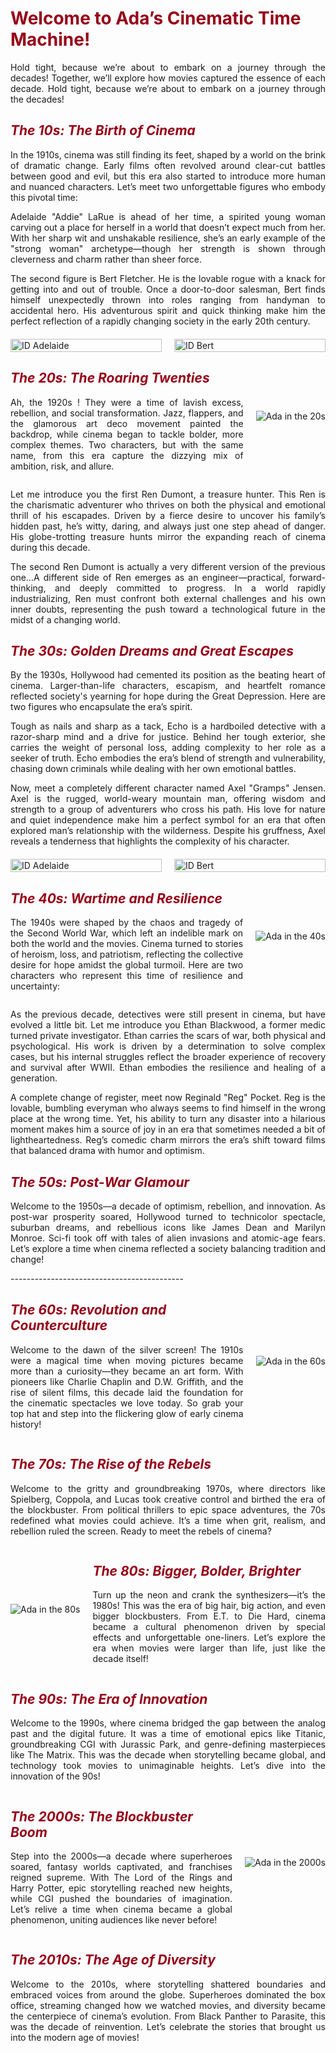 <h1 style="color: #960018;">Welcome to Ada’s Cinematic Time Machine!</h1>

<p style="text-align: justify;">
Hold tight, because we’re about to embark on a journey through the decades! Together, we’ll explore how movies captured the essence of each decade. Hold tight, because we’re about to embark on a journey through the decades! 
</p>

<!--The 10s -->
<h2 style="color: #960018;"><em>The 10s: The Birth of Cinema</em></h2>
<p style="text-align: justify;">
In the 1910s, cinema was still finding its feet, shaped by a world on the brink of dramatic change. Early films often revolved around clear-cut battles between good and evil, but this era also started to introduce more human and nuanced characters. Let’s meet two unforgettable figures who embody this pivotal time:
</p>

<p style="text-align: justify;">
Adelaide "Addie" LaRue is ahead of her time, a spirited young woman carving out a place for herself in a world that doesn’t expect much from her. With her sharp wit and unshakable resilience, she’s an early example of the "strong woman" archetype—though her strength is shown through cleverness and charm rather than sheer force.
</p>

<p style="text-align: justify;">
The second figure is Bert Fletcher. He is the lovable rogue with a knack for getting into and out of trouble. Once a door-to-door salesman, Bert finds himself unexpectedly thrown into roles ranging from handyman to accidental hero. His adventurous spirit and quick thinking make him the perfect reflection of a rapidly changing society in the early 20th century.
</p>

<div style="display: flex; justify-content: space-between; margin-top: 20px;">
    <div style="flex: 1; margin-right: 10px;">
        <img src="/assets/img/ID_Adelaide.png" alt="ID Adelaide" style="width: 100%; height: auto;">
    </div>
    <div style="flex: 1; margin-left: 10px;">
        <img src="/assets/img/ID_Bert.png" alt="ID Bert" style="width: 100%; height: auto;">
    </div>
</div>

<!--The 20s -->
<div style="display: flex; align-items: center;">
    <div style="flex: 1;">
        <h2 style="color: #960018;"><em>The 20s: The Roaring Twenties</em></h2>
        <p style="text-align: justify;">
        Ah, the 1920s ! They were a time of lavish excess, rebellion, and social transformation. Jazz, flappers, and the glamorous art deco movement painted the backdrop, while cinema began to tackle bolder, more complex themes. Two characters, but with the same name, from this era capture the dizzying mix of ambition, risk, and allure.
        </p>
    </div>
    <div style="flex: 0 0 auto; margin-left: 20px;">
        <img src="/assets/img/Ada4.jpeg" alt="Ada in the 20s" style="max-width: 150px;">
    </div>
</div>

<p style="text-align: justify;">
Let me introduce you the first Ren Dumont, a treasure hunter. This Ren is the charismatic adventurer who thrives on both the physical and emotional thrill of his escapades. Driven by a fierce desire to uncover his family’s hidden past, he’s witty, daring, and always just one step ahead of danger. His globe-trotting treasure hunts mirror the expanding reach of cinema during this decade.
</p>

<p style="text-align: justify;">
The second Ren Dumont is actually a very different version of the previous one...A different side of Ren emerges as an engineer—practical, forward-thinking, and deeply committed to progress. In a world rapidly industrializing, Ren must confront both external challenges and his own inner doubts, representing the push toward a technological future in the midst of a changing world.
</p>

<!--The 30s -->
<h2 style="color: #960018;"><em>The 30s: Golden Dreams and Great Escapes</em></h2>
<p style="text-align: justify;">
By the 1930s, Hollywood had cemented its position as the beating heart of cinema. Larger-than-life characters, escapism, and heartfelt romance reflected society's yearning for hope during the Great Depression. Here are two figures who encapsulate the era’s spirit.
</p>

<p style="text-align: justify;">
Tough as nails and sharp as a tack, Echo is a hardboiled detective with a razor-sharp mind and a drive for justice. Behind her tough exterior, she carries the weight of personal loss, adding complexity to her role as a seeker of truth. Echo embodies the era’s blend of strength and vulnerability, chasing down criminals while dealing with her own emotional battles.
</p>

<p style="text-align: justify;">
Now, meet a completely different character named Axel "Gramps" Jensen. Axel is the rugged, world-weary mountain man, offering wisdom and strength to a group of adventurers who cross his path. His love for nature and quiet independence make him a perfect symbol for an era that often explored man’s relationship with the wilderness. Despite his gruffness, Axel reveals a tenderness that highlights the complexity of his character.
</p>

<div style="display: flex; justify-content: space-between; margin-top: 20px;">
    <div style="flex: 1; margin-right: 10px;">
        <img src="/assets/img/ID-Echo.png" alt="ID Adelaide" style="width: 100%; height: auto;">
    </div>
    <div style="flex: 1; margin-left: 10px;">
        <img src="/assets/img/ID-Jensen.png" alt="ID Bert" style="width: 100%; height: auto;">
    </div>
</div>


<!--The 40s -->
<div style="display: flex; align-items: center;">
    <div style="flex: 1;">
        <h2 style="color: #960018;"><em>The 40s: Wartime and Resilience</em></h2>
        <p style="text-align: justify;">
        The 1940s were shaped by the chaos and tragedy of the Second World War, which left an indelible mark on both the world and the movies. Cinema turned to stories of heroism, loss, and patriotism, reflecting the collective desire for hope amidst the global turmoil. Here are two characters who represent this time of resilience and uncertainty:
        </p>
    </div>
    <div style="flex: 0 0 auto; margin-left: 20px;">
        <img src="/assets/img/Ada3.jpeg" alt="Ada in the 40s" style="max-width: 125px;">
    </div>
</div>

<p style="text-align: justify;">
As the previous decade, detectives were still present in cinema, but have evolved a little bit. Let me introduce you Ethan Blackwood, a former medic turned private investigator. Ethan carries the scars of war, both physical and psychological. His work is driven by a determination to solve complex cases, but his internal struggles reflect the broader experience of recovery and survival after WWII. Ethan embodies the resilience and healing of a generation.
</p>

<p style="text-align: justify;">
A complete change of register, meet now Reginald "Reg" Pocket. Reg is the lovable, bumbling everyman who always seems to find himself in the wrong place at the wrong time. Yet, his ability to turn any disaster into a hilarious moment makes him a source of joy in an era that sometimes needed a bit of lightheartedness. Reg’s comedic charm mirrors the era’s shift toward films that balanced drama with humor and optimism.
</p>


<!--The 50s -->
<h2 style="color: #960018;"><em>The 50s: Post-War Glamour</em></h2>
<p style="text-align: justify;">
Welcome to the 1950s—a decade of optimism, rebellion, and innovation. As post-war prosperity soared, Hollywood turned to technicolor spectacle, suburban dreams, and rebellious icons like James Dean and Marilyn Monroe. Sci-fi took off with tales of alien invasions and atomic-age fears. Let’s explore a time when cinema reflected a society balancing tradition and change!
</p>
 -------------------------------------------
<div style="display: flex; align-items: center;">
    <div style="flex: 1;">
        <h2 style="color: #960018;"><em>The 60s: Revolution and Counterculture</em></h2>
        <p style="text-align: justify;">
        Welcome to the dawn of the silver screen! The 1910s were a magical time when moving pictures became more than a curiosity—they became an art form. With pioneers like Charlie Chaplin and D.W. Griffith, and the rise of silent films, this decade laid the foundation for the cinematic spectacles we love today. So grab your top hat and step into the flickering glow of early cinema history! 
        </p>
    </div>
    <div style="flex: 0 0 auto; margin-left: 20px;">
        <img src="/assets/img/Ada1.jpeg" alt="Ada in the 60s" style="max-width: 200px;">
    </div>
</div>

<h2 style="color: #960018;"><em>The 70s: The Rise of the Rebels</em></h2>
<p style="text-align: justify;">
Welcome to the gritty and groundbreaking 1970s, where directors like Spielberg, Coppola, and Lucas took creative control and birthed the era of the blockbuster. From political thrillers to epic space adventures, the 70s redefined what movies could achieve. It’s a time when grit, realism, and rebellion ruled the screen. Ready to meet the rebels of cinema?
</p>

<div style="display: flex; align-items: center;">
    <div style="flex: 0 0 auto; margin-right: 20px;">
        <img src="/assets/img/Ada2.jpeg" alt="Ada in the 80s" style="max-width: 200px;">
    </div>
    <div style="flex: 1;">
        <h2 style="color: #960018;"><em>The 80s: Bigger, Bolder, Brighter</em></h2>
        <p style="text-align: justify;">
        Turn up the neon and crank the synthesizers—it’s the 1980s! This was the era of big hair, big action, and even bigger blockbusters. From E.T. to Die Hard, cinema became a cultural phenomenon driven by special effects and unforgettable one-liners. Let’s explore the era when movies were larger than life, just like the decade itself!
        </p>
    </div>
</div>

<h2 style="color: #960018;"><em>The 90s: The Era of Innovation</em></h2>
<p style="text-align: justify;">
Welcome to the 1990s, where cinema bridged the gap between the analog past and the digital future. It was a time of emotional epics like Titanic, groundbreaking CGI with Jurassic Park, and genre-defining masterpieces like The Matrix. This was the decade when storytelling became global, and technology took movies to unimaginable heights. Let’s dive into the innovation of the 90s!
</p>

<div style="display: flex; align-items: center;">
    <div style="flex: 1;">
        <h2 style="color: #960018;"><em>The 2000s: The Blockbuster Boom</em></h2>
        <p style="text-align: justify;">
        Step into the 2000s—a decade where superheroes soared, fantasy worlds captivated, and franchises reigned supreme. With The Lord of the Rings and Harry Potter, epic storytelling reached new heights, while CGI pushed the boundaries of imagination. Let’s relive a time when cinema became a global phenomenon, uniting audiences like never before!
        </p>
    </div>
    <div style="flex: 0 0 auto; margin-left: 20px;">
        <img src="/assets/img/Ada5.jpeg" alt="Ada in the 2000s" style="max-width: 200px;">
    </div>
</div>

<h2 style="color: #960018;"><em>The 2010s: The Age of Diversity</em></h2>
<p style="text-align: justify;">
Welcome to the 2010s, where storytelling shattered boundaries and embraced voices from around the globe. Superheroes dominated the box office, streaming changed how we watched movies, and diversity became the centerpiece of cinema’s evolution. From Black Panther to Parasite, this was the decade of reinvention. Let’s celebrate the stories that brought us into the modern age of movies!
</p>